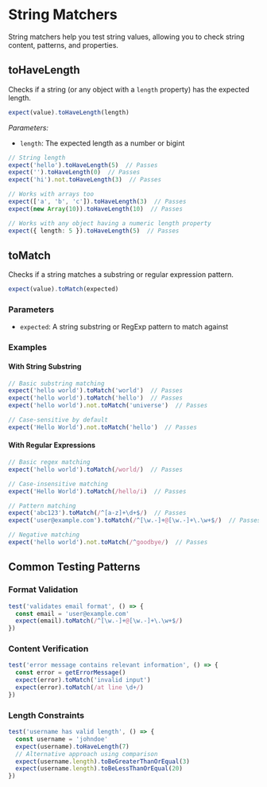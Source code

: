 # String Matchers

String matchers help you test string values, allowing you to check string content, patterns, and properties.

## toHaveLength

Checks if a string (or any object with a `length` property) has the expected length.

```ts
expect(value).toHaveLength(length)
```

*Parameters:*

- `length`: The expected length as a number or bigint

```ts
// String length
expect('hello').toHaveLength(5)  // Passes
expect('').toHaveLength(0)  // Passes
expect('hi').not.toHaveLength(3)  // Passes

// Works with arrays too
expect(['a', 'b', 'c']).toHaveLength(3)  // Passes
expect(new Array(10)).toHaveLength(10)  // Passes

// Works with any object having a numeric length property
expect({ length: 5 }).toHaveLength(5)  // Passes
```

## toMatch

Checks if a string matches a substring or regular expression pattern.

```ts
expect(value).toMatch(expected)
```

### Parameters

- `expected`: A string substring or RegExp pattern to match against

### Examples

#### With String Substring

```ts
// Basic substring matching
expect('hello world').toMatch('world')  // Passes
expect('hello world').toMatch('hello')  // Passes
expect('hello world').not.toMatch('universe')  // Passes

// Case-sensitive by default
expect('Hello World').not.toMatch('hello')  // Passes
```

#### With Regular Expressions

```ts
// Basic regex matching
expect('hello world').toMatch(/world/)  // Passes

// Case-insensitive matching
expect('Hello World').toMatch(/hello/i)  // Passes

// Pattern matching
expect('abc123').toMatch(/^[a-z]+\d+$/)  // Passes
expect('user@example.com').toMatch(/^[\w.-]+@[\w.-]+\.\w+$/)  // Passes

// Negative matching
expect('hello world').not.toMatch(/^goodbye/)  // Passes
```

## Common Testing Patterns

### Format Validation

```ts
test('validates email format', () => {
  const email = 'user@example.com'
  expect(email).toMatch(/^[\w.-]+@[\w.-]+\.\w+$/)
})
```

### Content Verification

```ts
test('error message contains relevant information', () => {
  const error = getErrorMessage()
  expect(error).toMatch('invalid input')
  expect(error).toMatch(/at line \d+/)
})
```

### Length Constraints

```ts
test('username has valid length', () => {
  const username = 'johndoe'
  expect(username).toHaveLength(7)
  // Alternative approach using comparison
  expect(username.length).toBeGreaterThanOrEqual(3)
  expect(username.length).toBeLessThanOrEqual(20)
})
```
